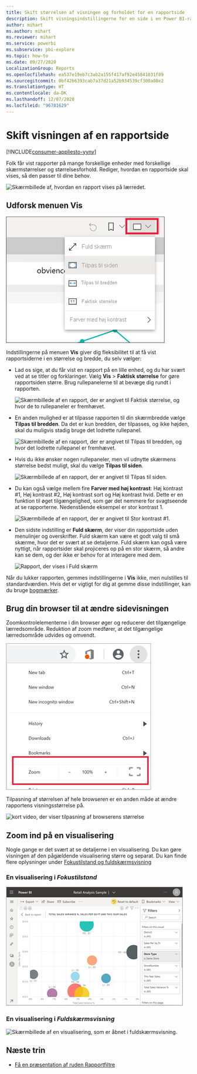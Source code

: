 ```yaml
---
title: Skift størrelsen af visningen og forholdet for en rapportside
description: Skift visningsindstillingerne for en side i en Power BI-rapport
author: mihart
ms.author: mihart
ms.reviewer: mihart
ms.service: powerbi
ms.subservice: pbi-explore
ms.topic: how-to
ms.date: 09/27/2020
LocalizationGroup: Reports
ms.openlocfilehash: ea537e19eb7c3ab2a155f417af92e45841031f89
ms.sourcegitcommit: 0bf42b6393cab7a37d21a52b934539cf300a08e2
ms.translationtype: HT
ms.contentlocale: da-DK
ms.lasthandoff: 12/07/2020
ms.locfileid: "96781629"
---
```

# <a name="change-the-display-of-a-report-page"></a>Skift visningen af en rapportside

[!INCLUDE[consumer-appliesto-yyny](../includes/consumer-appliesto-yyny.md)]


Folk får vist rapporter på mange forskellige enheder med forskellige skærmstørrelser og størrelsesforhold. Rediger, hvordan en rapportside skal vises, så den passer til dine behov.

![Skærmbillede af, hvordan en rapport vises på lærredet.](media/end-user-report-view/power-bi-canvas.png)

## <a name="explore-the-view-menu"></a>Udforsk menuen Vis

![Skærmbillede af indstillingerne på rullelisten Vis.](media/end-user-report-view/power-bi-menu-view.png)


Indstillingerne på menuen **Vis** giver dig fleksibilitet til at få vist rapportsiderne i en størrelse og bredde, du selv vælger:

- Lad os sige, at du får vist en rapport på en lille enhed, og du har svært ved at se titler og forklaringer.  Vælg **Vis** > **Faktisk størrelse** for gøre rapportsiden større. Brug rullepanelerne til at bevæge dig rundt i rapporten.

    ![Skærmbillede af en rapport, der er angivet til Faktisk størrelse, og hvor de to rullepaneler er fremhævet.](media/end-user-report-view/power-bi-view-actual.png)

- En anden mulighed er at tilpasse rapporten til din skærmbredde vælge **Tilpas til bredden**. Da det er kun bredden, der tilpasses, og ikke højden, skal du muligvis stadig bruge det lodrette rullepanel.

  ![Skærmbillede af en rapport, der er angivet til Tilpas til bredden, og hvor det lodrette rullepanel er fremhævet.](media/end-user-report-view/power-bi-view-width.png)

- Hvis du ikke ønsker nogen rullepaneler, men vil udnytte skærmens størrelse bedst muligt, skal du vælge **Tilpas til siden**.

   ![Skærmbillede af en rapport, der er angivet til Tilpas til siden.](media/end-user-report-view/power-bi-view-fit.png)

- Du kan også vælge mellem fire **Farver med høj kontrast**: Høj kontrast #1, Høj kontrast #2, Høj kontrast sort og Høj kontrast hvid. Dette er en funktion til øget tilgængelighed, som gør det nemmere for svagtseende at se rapporterne. Nedenstående eksempel er stor kontrast 1. 

    ![Skærmbillede af en rapport, der er angivet til Stor kontrast #1.](media/end-user-report-view/power-bi-contrast1.png)

- Den sidste indstilling er **Fuld skærm**, der viser din rapportside uden menulinjer og overskrifter. Fuld skærm kan være et godt valg til små skærme, hvor det er svært at se detaljerne.  Fuld skærm kan også være nyttigt, når rapportsider skal projiceres op på en stor skærm, så andre kan se dem, og der ikke er behov for at interagere med dem.  

    ![Rapport, der vises i Fuld skærm](media/end-user-report-view/power-bi-full-screen.png)

Når du lukker rapporten, gemmes indstillingerne i **Vis** ikke, men nulstilles til standardværdien. Hvis det er vigtigt for dig at gemme disse indstillinger, kan du bruge [bogmærker](end-user-bookmarks.md).

## <a name="use-your-browser-to-change-page-display"></a>Brug din browser til at ændre sidevisningen

Zoomkontrolelementerne i din browser øger og reducerer det tilgængelige lærredsområde. Reduktion af zoom medfører, at det tilgængelige lærredsområde udvides og omvendt. 

![kort video, der viser browserens zoomkontrolelementer](media/end-user-report-view/power-bi-zoom.png)

Tilpasning af størrelsen af hele browseren er en anden måde at ændre rapportens visningsstørrelse på. 

![kort video, der viser tilpasning af browserens størrelse](media/end-user-report-view/power-bi-resize-browser.gif)

## <a name="zoom-in-on-a-visual"></a>Zoom ind på en visualisering
Nogle gange er det svært at se detaljerne i en visualisering. Du kan gøre visningen af den pågældende visualisering større og separat. Du kan finde flere oplysninger under [Fokustilstand og fuldskærmsvisning](end-user-focus.md)

### <a name="a-visual-in-focus-mode"></a>En visualisering i *Fokustilstand*

![Skærmbillede af en visualisering, som er åbnet i fokustilstand.](media/end-user-report-view/power-bi-focus.png)

### <a name="a-visual-in-full-screen-mode"></a>En visualisering i *Fuldskærmsvisning*
![Skærmbillede af en visualisering, som er åbnet i fuldskærmsvisning.](media/end-user-report-view/power-bi-full-screen.png)

## <a name="next-steps"></a>Næste trin

* [Få en præsentation af ruden Rapportfiltre](end-user-report-filter.md)